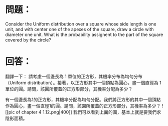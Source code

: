 # 問題：
Consider the Uniform distribution over a square whose side length is one unit, and with center one of the apexes of the square, draw a circle with diameter one unit. What is the probability assignent to the part of the square covered by the circle?
# 回答：
翻譯一下：
請考慮一個邊長為 1 單位的正方形，其機率分布為均勻分布（Uniform distribution）。接著，以正方形其中一個頂點為圓心，畫一個直徑為 1 單位的圓。請問，該圓所覆蓋的正方形部分，其機率分配為多少？

有一個邊長為1的正方形，其機率分配為均勻分配。我們將正方形的其中一個頂點作為圓心，畫一個直徑1的圓。請問，該園所覆蓋的正方形部分，其機率為多少？
![[pic of chapter 4 1.12.png|400]]
我們可以看到上面的圖，基本上就是要我們求陰影面積。